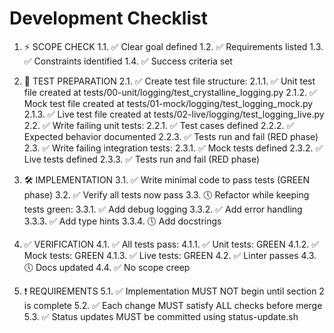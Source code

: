 # Development Checklist

1. ⚡ SCOPE CHECK
1.1. ✅ Clear goal defined
1.2. ✅ Requirements listed
1.3. ✅ Constraints identified
1.4. ✅ Success criteria set

2. 🧪 TEST PREPARATION
2.1. ✅ Create test file structure:
   2.1.1. ✅ Unit test file created at tests/00-unit/logging/test_crystalline_logging.py
   2.1.2. ✅ Mock test file created at tests/01-mock/logging/test_logging_mock.py
   2.1.3. ✅ Live test file created at tests/02-live/logging/test_logging_live.py
2.2. ✅ Write failing unit tests:
   2.2.1. ✅ Test cases defined
   2.2.2. ✅ Expected behavior documented
   2.2.3. ✅ Tests run and fail (RED phase)
2.3. ✅ Write failing integration tests:
   2.3.1. ✅ Mock tests defined
   2.3.2. ✅ Live tests defined
   2.3.3. ✅ Tests run and fail (RED phase)

3. 🛠️ IMPLEMENTATION
3.1. ✅ Write minimal code to pass tests (GREEN phase)
3.2. ✅ Verify all tests now pass
3.3. 🕔 Refactor while keeping tests green:
   3.3.1. ✅ Add debug logging
   3.3.2. ✅ Add error handling
   3.3.3. ✅ Add type hints
   3.3.4. 🕔 Add docstrings

4. ✅ VERIFICATION
4.1. ✅ All tests pass:
   4.1.1. ✅ Unit tests: GREEN
   4.1.2. ✅ Mock tests: GREEN
   4.1.3. ✅ Live tests: GREEN
4.2. ✅ Linter passes
4.3. 🕔 Docs updated
4.4. ✅ No scope creep

5. ❗ REQUIREMENTS
5.1. ✅ Implementation MUST NOT begin until section 2 is complete
5.2. ✅ Each change MUST satisfy ALL checks before merge
5.3. ✅ Status updates MUST be committed using status-update.sh 
